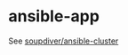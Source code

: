 ansible-app
===========

See [soupdiver/ansible-cluster](https://github.com/soupdiver/ansible-cluster)
